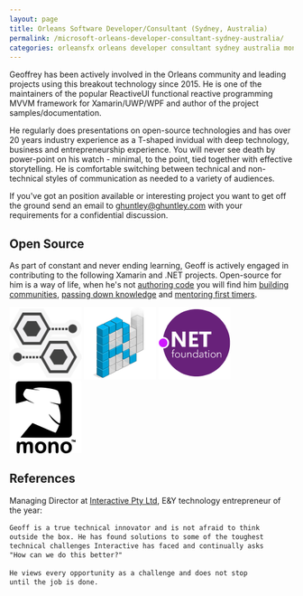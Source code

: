 ```yaml
---
layout: page
title: Orleans Software Developer/Consultant (Sydney, Australia)
permalink: /microsoft-orleans-developer-consultant-sydney-australia/
categories: orleansfx orleans developer consultant sydney australia mono orleans akka actors cap-theorem reactive-extensions xamarin cqrs ddd devops azure microservices nuget octopusdeploy teamcity appveyor coreclr corefx 
---
```


Geoffrey has been actively involved in the Orleans community and leading projects using this breakout technology since 2015. He is one of the maintainers of the popular ReactiveUI functional reactive programming MVVM framework for Xamarin/UWP/WPF and author of the project samples/documentation.

He regularly does presentations on open-source technologies and has over 20 years industry experience as a T-shaped invidual with deep technology, business and entrepreneurship experience. You will never see death by power-point on his watch - minimal, to the point, tied together with effective storytelling. He is comfortable switching between technical and non-technical styles of communication as needed to a variety of audiences. 

If you've got an position available or interesting project you want to get off the ground send an email to <a href="mailto:ghuntley@ghuntley.com?Subject='Orleans Engagement'">ghuntley@ghuntley.com</a> with your requirements for a confidential discussion. 

## Open Source

As part of constant and never ending learning, Geoff is actively engaged in contributing to the following Xamarin and .NET projects. Open-source for him is a way of life, when he's not [authoring code](https://github.com/ghuntley/) you will find him [building communities](https://github.com/reactiveui/ReactiveUI/issues/687), [passing down knowledge](https://github.com/reactiveui/ReactiveUI/pull/771) and [mentoring first timers](https://github.com/reactiveui/ReactiveUI/issues/1005).

<a style="background: none; !important" href="https://github.com/dotnet/orleans"><img src="orleans.png"/></a> <a style="background: none; !important" href="http://reactiveui.net/"><img src="reactiveui.png"/></a> <a style="background: none; !important" href="http://github.com/dotnet/"><img src="dotnet.png"/></a> <a style="background: none; !important" href="http://www.mono-project.com/"><img src="mono.png"/></a> 

## References

Managing Director at [Interactive Pty Ltd](http://www.interactive.com.au/), E&Y technology entrepreneur of the year:

    Geoff is a true technical innovator and is not afraid to think
    outside the box. He has found solutions to some of the toughest
    technical challenges Interactive has faced and continually asks
    "How can we do this better?"

    He views every opportunity as a challenge and does not stop 
    until the job is done.
